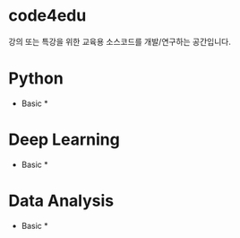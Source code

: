 # code4edu

강의 또는 특강을 위한 교육용 소스코드를 개발/연구하는 공간입니다.

# Python
* Basic
  * 

# Deep Learning
* Basic
  *

# Data Analysis
* Basic
  *

